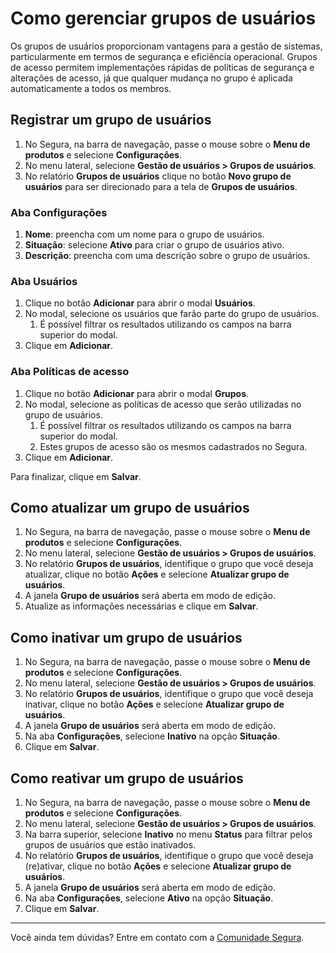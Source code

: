 # Como gerenciar grupos de usuários

Os grupos de usuários proporcionam vantagens para a gestão de sistemas, particularmente em termos de segurança e eficiência operacional. Grupos de acesso permitem implementações rápidas de políticas de segurança e alterações de acesso, já que qualquer mudança no grupo é aplicada automaticamente a todos os membros.

## Registrar um grupo de usuários

1. No Segura, na barra de navegação, passe o mouse sobre o **Menu de produtos** e selecione **Configurações**.  
2. No menu lateral, selecione **Gestão de usuários \> Grupos de usuários**.  
3. No relatório **Grupos de usuários** clique no botão **Novo grupo de usuários** para ser direcionado para a tela de **Grupos de usuários**. 

### Aba Configurações

1. **Nome**: preencha com um nome para o grupo de usuários.  
2. **Situação**: selecione **Ativo** para criar o grupo de usuários ativo.  
3. **Descrição**: preencha com uma descrição sobre o grupo de usuários.

### Aba Usuários

1. Clique no botão **Adicionar** para abrir o modal **Usuários**.  
2. No modal, selecione os usuários que farão parte do grupo de usuários.  
   1. É possível filtrar os resultados utilizando os campos na barra superior do modal.  
3. Clique em **Adicionar**.

### Aba Políticas de acesso

1. Clique no botão **Adicionar** para abrir o modal **Grupos**. 
2. No modal, selecione as políticas de acesso que serão utilizadas no grupo de usuários.  
   1. É possível filtrar os resultados utilizando os campos na barra superior do modal.  
   2. Estes grupos de acesso são os mesmos cadastrados no Segura.  
3. Clique em **Adicionar**.

Para finalizar, clique em **Salvar**.

## Como atualizar um grupo de usuários

1. No Segura, na barra de navegação, passe o mouse sobre o **Menu de produtos** e selecione **Configurações**.  
2. No menu lateral, selecione **Gestão de usuários \> Grupos de usuários**.  
3. No relatório **Grupos de usuários**, identifique o grupo que você deseja atualizar, clique no botão **Ações** e selecione **Atualizar grupo de usuários**.
4. A janela **Grupo de usuários** será aberta em modo de edição.   
5. Atualize as informações necessárias e clique em **Salvar**.

## Como inativar um grupo de usuários

1. No Segura, na barra de navegação, passe o mouse sobre o **Menu de produtos** e selecione **Configurações**.  
2. No menu lateral, selecione **Gestão de usuários \> Grupos de usuários**.  
3. No relatório **Grupos de usuários**, identifique o grupo que você deseja inativar, clique no botão **Ações** e selecione **Atualizar grupo de usuários**.
4. A janela **Grupo de usuários** será aberta em modo de edição.   
5. Na aba **Configurações**, selecione **Inativo** na opção **Situação**.  
6. Clique em **Salvar**.

## Como reativar um grupo de usuários

1. No Segura, na barra de navegação, passe o mouse sobre o **Menu de produtos** e selecione **Configurações**.  
2. No menu lateral, selecione **Gestão de usuários \> Grupos de usuários**.  
3. Na barra superior, selecione **Inativo** no menu **Status** para filtrar pelos grupos de usuários que estão inativados.  
3. No relatório **Grupos de usuários**, identifique o grupo que você deseja (re)ativar, clique no botão **Ações** e selecione **Atualizar grupo de usuários**.
4. A janela **Grupo de usuários** será aberta em modo de edição.   
5. Na aba **Configurações**, selecione **Ativo** na opção **Situação**.  
6. Clique em **Salvar**.

---

Você ainda tem dúvidas? Entre em contato com a [Comunidade Segura](https://community.Segura.io/).